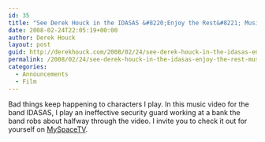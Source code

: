 ```yaml
---
id: 35
title: "See Derek Houck in the IDASAS &#8220;Enjoy the Rest&#8221; Music Video"
date: 2008-02-24T22:05:19+00:00
author: Derek Houck
layout: post
guid: http://derekhouck.com/2008/02/24/see-derek-houck-in-the-idasas-enjoy-the-rest-music-video/
permalink: /2008/02/24/see-derek-houck-in-the-idasas-enjoy-the-rest-music-video/
categories:
  - Announcements
  - Film
---
```


Bad things keep happening to characters I play. In this music video for the band IDASAS, I play an ineffective security guard working at a bank the band robs about halfway through the video. I invite you to check it out for yourself on [MySpaceTV](http://myspacetv.com/index.cfm?fuseaction=vids.individual&videoid=28791715).
